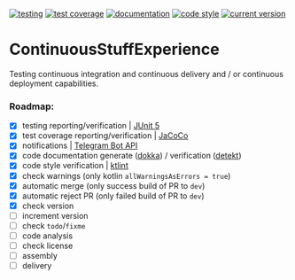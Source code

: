 [![testing](https://img.shields.io/static/v1?label=testing&message=passed&labelColor=212121&color=00c853&style=flat)](https://kepocnhh.github.io/ContinuousStuffExperience/reports/testing/1b22d38381655d9a93fc183c1fab1c47544b95cfebfadc34b977ac1120d92c94f5af64f36886249c75fd3dbec44a2788ad18086164cc21f048ee6f9097c0fcb7/)
[![test coverage](https://img.shields.io/static/v1?label=test%20coverage&message=100%25&labelColor=212121&color=00c853&style=flat)](https://kepocnhh.github.io/ContinuousStuffExperience/reports/coverage/24c0f48f19313919903dd50963385775d8913663d29c2ad60cad85fc78357bc02cf94b9711bc3484e06c4964e12ab2ea6f4fcd3aa7f373449e910aec5e6cae80/)
[![documentation](https://img.shields.io/badge/documentation-2962ff.svg?style=flat)](https://kepocnhh.github.io/ContinuousStuffExperience/documentation/026832b2f641d7b8b673734f0687c78e7468ae24469dfec85cff177acabc5812390756c2d8a15181daf53c17ee7a136e5d4539ce3ce1e48b4e98d565d7a27191/)
[![code style](https://img.shields.io/static/v1?label=code%20style&message=Kotlin%20Coding%20Conventions&labelColor=212121&color=2962ff&style=flat)](https://kotlinlang.org/docs/reference/coding-conventions.html)
[![current version](https://img.shields.io/static/v1?label=current%20version&message=0.0.7&labelColor=212121&color=2962ff&style=flat)](https://github.com/kepocnhh/ContinuousStuffExperience/releases)

# ContinuousStuffExperience
Testing continuous integration and continuous delivery and / or continuous deployment capabilities.

### Roadmap:

- [x] testing reporting/verification | [JUnit 5](https://junit.org/junit5/)
- [x] test coverage reporting/verification | [JaCoCo](https://www.jacoco.org/jacoco/)
- [x] notifications | [Telegram Bot API](https://core.telegram.org/bots/api/)
- [x] code documentation generate ([dokka](https://github.com/Kotlin/dokka/)) / verification ([detekt](https://github.com/arturbosch/detekt/))
- [x] code style verification | [ktlint](https://ktlint.github.io/)
- [x] check warnings (only kotlin `allWarningsAsErrors = true`)
- [x] automatic merge (only success build of PR to `dev`)
- [x] automatic reject PR (only failed build of PR to `dev`)
- [x] check version
- [ ] increment version
- [ ] check `todo`/`fixme`
- [ ] code analysis
- [ ] check license
- [ ] assembly
- [ ] delivery